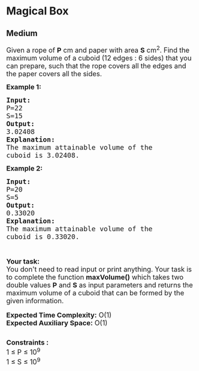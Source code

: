 # Magical Box
## Medium
<div class="problems_problem_content__Xm_eO"><p><span style="font-size:18px">Given a rope of <strong>P</strong> cm and paper with area <strong>S</strong> cm<sup>2</sup>. Find the maximum volume of a cuboid (12 edges : 6 sides) that you can prepare, such that the rope covers all the edges and the paper covers all the sides.&nbsp;</span></p>

<p><span style="font-size:18px"><strong>Example 1:&nbsp;</strong></span></p>

<pre><span style="font-size:18px"><strong>Input:</strong>
P=22 
S=15
<strong>Output:</strong>
3.02408
<strong>Explanation: </strong>
The maximum attainable volume of the 
cuboid is 3.02408.</span></pre>

<p><span style="font-size:18px"><strong>Example 2:</strong></span></p>

<pre><span style="font-size:18px"><strong>Input:</strong>
P=20 
S=5
<strong>Output:</strong>
0.33020
<strong>Explanation:</strong>
The maximum attainable volume of the 
cuboid is 0.33020.</span></pre>

<p>&nbsp;</p>

<div><span style="font-size:18px"><strong>Your task:</strong></span></div>

<div><span style="font-size:18px">You don't need to read input or print anything. Your task is to complete the function <strong>maxVolume()</strong> which takes two double values&nbsp;<strong>P</strong> and <strong>S</strong> as input parameters and returns the maximum volume of a cuboid that can be formed by the given information.</span></div>

<div>&nbsp;</div>

<div><span style="font-size:18px"><strong>Expected Time Complexity:</strong> O(1)</span></div>

<div><span style="font-size:18px"><strong>Expected Auxiliary Space:</strong> O(1)</span></div>

<div>&nbsp;</div>

<p><span style="font-size:18px"><strong>Constraints :</strong><br>
1 ≤ P ≤ 10<sup>9</sup><br>
1 ≤ S ≤ 10<sup>9</sup></span><br>
&nbsp;</p>
</div>
